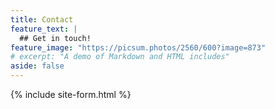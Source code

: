 ```yaml
---
title: Contact
feature_text: |
  ## Get in touch!
feature_image: "https://picsum.photos/2560/600?image=873"
# excerpt: "A demo of Markdown and HTML includes"
aside: false
---
```

{% include site-form.html %}